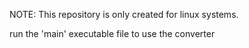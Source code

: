 NOTE: This repository is only created for linux systems.

run the 'main' executable file to use the converter
